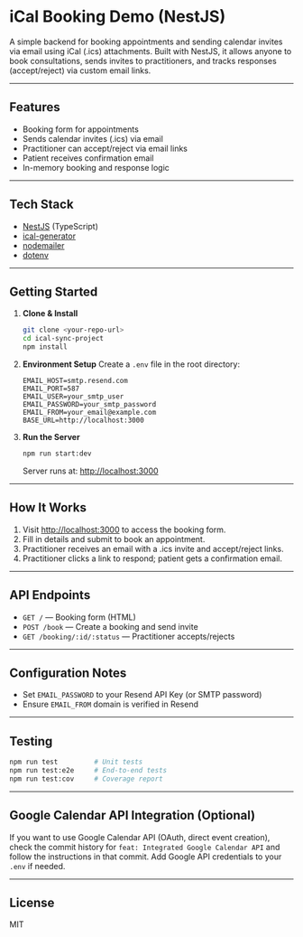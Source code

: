 # iCal Booking Demo (NestJS)

A simple backend for booking appointments and sending calendar invites via email using iCal (.ics) attachments. Built with NestJS, it allows anyone to book consultations, sends invites to practitioners, and tracks responses (accept/reject) via custom email links.

---

## Features

- Booking form for appointments
- Sends calendar invites (.ics) via email
- Practitioner can accept/reject via email links
- Patient receives confirmation email
- In-memory booking and response logic

---

## Tech Stack

- [NestJS](https://nestjs.com/) (TypeScript)
- [ical-generator](https://github.com/sebbo2002/ical-generator)
- [nodemailer](https://nodemailer.com/)
- [dotenv](https://www.npmjs.com/package/dotenv)

---

## Getting Started

1. **Clone & Install**

   ```bash
   git clone <your-repo-url>
   cd ical-sync-project
   npm install
   ```

2. **Environment Setup**
   Create a `.env` file in the root directory:

   ```
   EMAIL_HOST=smtp.resend.com
   EMAIL_PORT=587
   EMAIL_USER=your_smtp_user
   EMAIL_PASSWORD=your_smtp_password
   EMAIL_FROM=your_email@example.com
   BASE_URL=http://localhost:3000
   ```

3. **Run the Server**

   ```bash
   npm run start:dev
   ```

   Server runs at: [http://localhost:3000](http://localhost:3000)

---

## How It Works

1. Visit [http://localhost:3000](http://localhost:3000) to access the booking form.
2. Fill in details and submit to book an appointment.
3. Practitioner receives an email with a .ics invite and accept/reject links.
4. Practitioner clicks a link to respond; patient gets a confirmation email.

---

## API Endpoints

- `GET /` — Booking form (HTML)
- `POST /book` — Create a booking and send invite
- `GET /booking/:id/:status` — Practitioner accepts/rejects

---

## Configuration Notes

- Set `EMAIL_PASSWORD` to your Resend API Key (or SMTP password)
- Ensure `EMAIL_FROM` domain is verified in Resend

---

## Testing

```bash
npm run test         # Unit tests
npm run test:e2e     # End-to-end tests
npm run test:cov     # Coverage report
```

---

## Google Calendar API Integration (Optional)

If you want to use Google Calendar API (OAuth, direct event creation), check the commit history for `feat: Integrated Google Calendar API` and follow the instructions in that commit. Add Google API credentials to your `.env` if needed.

---

## License

MIT
